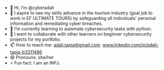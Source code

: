 - 👋 Hi, I’m @cyberadali
- 👀 I aspire to see my skills advance in the tourism industry (goal job to work in EF ULTIMATE TOURS) by safeguarding all individuals' personal information and remediating cyber breaches.
- 🌱 I’m currently learning to automate cybersecurity tasks with python.
- 💞️ I want to collaborate with other learners on beginner cybersecurity projects for my portfolio.
- 📫 How to reach me: adali.tapia@gmail.com. www.linkedin.com/in/adali-tapia-b3311486
- 😄 Pronouns: she/her
- ⚡ Fun fact: I am an INFJ.

<!---
cyberadali/cyberadali is a ✨ special ✨ repository because its `README.md` (this file) appears on your GitHub profile.
You can click the Preview link to take a look at your changes.
--->
